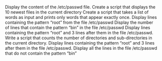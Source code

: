 Display the content of the /etc/passwd file.
Create a script that displays the 10 newest files in the current directory
Create a script that takes a list of words as input and prints only words that appear exactly once.
Display lines containing the pattern “root” from the file /etc/passwd
Display the number of lines that contain the pattern “bin” in the file /etc/passwd
Display lines containing the pattern “root” and 3 lines after them in the file /etc/passwd.
Write a script that counts the number of directories and sub-directories in the current directory.
Display lines containing the pattern “root” and 3 lines after them in the file /etc/passwd.
Display all the lines in the file /etc/passwd that do not contain the pattern “bin”
